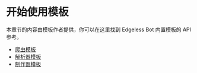 # 开始使用模板

本章节的内容由模板作者提供，你可以在这里找到 Edgeless Bot 内置模板的 API 参考。

- [爬虫模板](./scraper.md)
- [解析器模板](./resolver.md)
- [制作器模板](./producer.md)